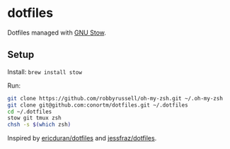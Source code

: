 # dotfiles

Dotfiles managed with [GNU Stow](https://www.gnu.org/software/stow/).

## Setup

Install: `brew install stow`

Run:

```bash
git clone https://github.com/robbyrussell/oh-my-zsh.git ~/.oh-my-zsh
git clone git@github.com:conortm/dotfiles.git ~/.dotfiles
cd ~/.dotfiles
stow git tmux zsh
chsh -s $(which zsh)
```

Inspired by [ericduran/dotfiles](https://github.com/ericduran/dotfiles) and [jessfraz/dotfiles](https://github.com/jessfraz/dotfiles).
